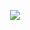 <p align = 'center'>
  <img
    src="https://github-readme-stats.vercel.app/api/top-langs/?username=warfas&layout=compact&theme=github_dark&hide_border=true"
  />
  <br>
</p>
